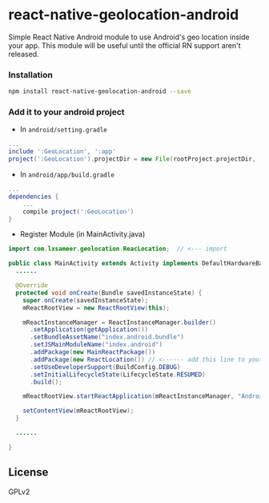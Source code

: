# react-native-geolocation-android
Simple React Native Android module to use Android's geo location inside your app.
This module will be useful until the official RN support aren't released.

### Installation

```bash
npm install react-native-geolocation-android --save
```

### Add it to your android project

* In `android/setting.gradle`

```gradle
...
include ':GeoLocation', ':app'
project(':GeoLocation').projectDir = new File(rootProject.projectDir, '../node_modules/react-native-geolocation-android')
```

* In `android/app/build.gradle`

```gradle
...
dependencies {
    ...
    compile project(':GeoLocation')
}
```

* Register Module (in MainActivity.java)

```java
import com.lxsameer.geolocation.ReacLocation;  // <--- import

public class MainActivity extends Activity implements DefaultHardwareBackBtnHandler {
  ......

  @Override
  protected void onCreate(Bundle savedInstanceState) {
    super.onCreate(savedInstanceState);
    mReactRootView = new ReactRootView(this);

    mReactInstanceManager = ReactInstanceManager.builder()
      .setApplication(getApplication())
      .setBundleAssetName("index.android.bundle")
      .setJSMainModuleName("index.android")
      .addPackage(new MainReactPackage())
      .addPackage(new ReactLocation()) // <------ add this line to yout MainActivity class
      .setUseDeveloperSupport(BuildConfig.DEBUG)
      .setInitialLifecycleState(LifecycleState.RESUMED)
      .build();

    mReactRootView.startReactApplication(mReactInstanceManager, "AndroidRNSample", null);

    setContentView(mReactRootView);
  }

  ......

}
```


## License
GPLv2
